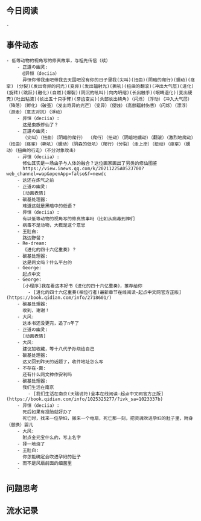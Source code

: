 ## 今日阅读
	-
## 事件动态
	- 低等动物的视角写的修真故事，与祖先传信（续）
		- 正道の幽灵:
		  @异恒（deciia） 
		  异恒你带我走吧带我去天国吧没有你的日子里我(尖叫)(扭曲)(阴暗的爬行)(蠕动)(痉挛) (分裂)(发出奇异的闪光)(变异)(发出辐射光)(撕吼)(扭曲的翻滚)(冲出大气层)(进化)(旋转)(跳跃)(融化)(自燃)(爆裂)(阴沉的吼叫)(向内坍缩)(长出触手)(眼睛退化)(变出硬壳)(吐出粘液)(长出五十只手臂)(牙齿变尖)(头部长出犄角)（闪烁）（浮动）（冲入大气层）（降落）（孵化）（破茧）（发出奇异的光芒）（变异）（侵蚀）（高额辐射伤害）（闪烁）（漂浮）（游走）（意志对抗）（浮动）
		- 异恒（deciia）:
		  这是虫族修仙了？
		- 正道の幽灵:
		  （尖叫）（扭曲）（阴暗的爬行） （爬行）（扭动）（阴暗地蠕动）（翻滚）（激烈地爬动）（扭曲）（痉挛）（嘶吼）（蠕动）（阴森的低吼）（爬行）（分裂）（走上岸）（扭动）（痉挛）（蠕动）（扭曲的行走）（不分对象攻击）
		- 异恒（deciia）:
		  修仙其实是一场虫子与人体的融合？这位画家画出了另类的修仙图鉴
		  https://view.inews.qq.com/k/20211225A052J700?web_channel=wap&openApp=false&f=newdc
		- 这还在炼气之前
		- 正道の幽灵:
		  [动画表情]
		- 碳基处理器:
		  难道这就是黑暗中的低语？
		- 异恒（deciia）:
		  有以低等动物的视角写的修真故事吗（比如从病毒到神们
		- 病毒不是动物，大概是这个意思
		- 王肚白:
		  路边野餐？
		- Re-dream:
		  《进化的四十六亿重奏》？
		- 碳基处理器:
		  这是网文吗？什么平台的
		- George:
		  起点中文
		- George:
		  [小程序]我在看这本好书《进化的四十六亿重奏》，推荐给你
			- [进化的四十六亿重奏(相位行者)最新章节在线阅读-起点中文网官方正版](https://book.qidian.com/info/2718601/)
		- 碳基处理器:
		  收到，谢谢！
		- 大风:
		  这本书还没更完，追了n年了
		- 正道の幽灵:
		  [动画表情]
		- 大风:
		  建议加收藏，等十八代子孙烧给自己
		- 碳基处理器:
		  这又回到昨天的话题了，收件地址怎么写
		- 不存在-爨:
		  还有什么网文神作安利吗
		- 碳基处理器:
		  我们生活在南京
			- [我们生活在南京(天瑞说符)全本在线阅读-起点中文网官方正版](https://book.qidian.com/info/1025325277/?ivk_sa=1023337b)
		- 异恒（deciia）:
		  死后如果有投胎就好办了
		  死亡时，找来一位孕妇，搬来一个电扇，死亡那一刻，把灵魂吹进孕妇的肚子里，附身（替换）婴儿
		- 大风:
		  附点金元宝什么的，写上名字
		- 择一地烧了
		- 王肚白:
		  你怎能确定会吹进孕妇的肚子
		- 而不是风扇前面的细菌里
		-
## 问题思考
## 流水记录